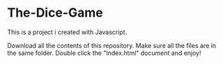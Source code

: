 # The-Dice-Game
This is a project i created with Javascript.

Download all the contents of this repository. Make sure all the files are in the same folder. Double click the "Index.html" 
document and enjoy!

